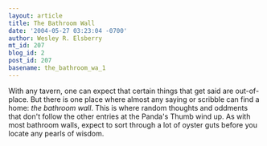 ```yaml
---
layout: article
title: The Bathroom Wall
date: '2004-05-27 03:23:04 -0700'
author: Wesley R. Elsberry
mt_id: 207
blog_id: 2
post_id: 207
basename: the_bathroom_wa_1
---
```

With any tavern, one can expect that certain things that get said are out-of-place. But there is one place where almost any saying or scribble can find a home: _the bathroom wall_. This is where random thoughts and oddments that don't follow the other entries at the Panda's Thumb wind up. As with most bathroom walls, expect to sort through a lot of oyster guts before you locate any pearls of wisdom.
